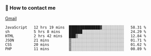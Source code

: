 
### 📮 How to contact me

[Gmail](shanghaolicara@gmail.com)

<!--START_SECTION:waka-->

```text
JavaScript   12 hrs 19 mins  ██████████████▓░░░░░░░░░░   58.31 %
sh           5 hrs 8 mins    ██████░░░░░░░░░░░░░░░░░░░   24.29 %
HTML         2 hrs 42 mins   ███▒░░░░░░░░░░░░░░░░░░░░░   12.84 %
JSON         21 mins         ▒░░░░░░░░░░░░░░░░░░░░░░░░   01.71 %
CSS          20 mins         ▒░░░░░░░░░░░░░░░░░░░░░░░░   01.62 %
PHP          11 mins         ▒░░░░░░░░░░░░░░░░░░░░░░░░   00.89 %
```

<!--END_SECTION:waka-->
